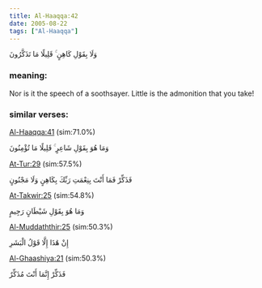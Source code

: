 ```yaml
---
title: Al-Haaqqa:42
date: 2005-08-22
tags: ["Al-Haaqqa"]
---
```

وَلَا بِقَوْلِ كَاهِنٍ ۚ قَلِيلًا مَا تَذَكَّرُونَ
### meaning: 
Nor is it the speech of a soothsayer. Little is the admonition that you take!
### similar verses: 

[Al-Haaqqa:41](/69/41) (sim:71.0%)

وَمَا هُوَ بِقَوْلِ شَاعِرٍ ۚ قَلِيلًا مَا تُؤْمِنُونَ

[At-Tur:29](/52/29) (sim:57.5%)

فَذَكِّرْ فَمَا أَنْتَ بِنِعْمَتِ رَبِّكَ بِكَاهِنٍ وَلَا مَجْنُونٍ

[At-Takwir:25](/81/25) (sim:54.8%)

وَمَا هُوَ بِقَوْلِ شَيْطَانٍ رَجِيمٍ

[Al-Muddaththir:25](/74/25) (sim:50.3%)

إِنْ هَٰذَا إِلَّا قَوْلُ الْبَشَرِ

[Al-Ghaashiya:21](/88/21) (sim:50.3%)

فَذَكِّرْ إِنَّمَا أَنْتَ مُذَكِّرٌ
